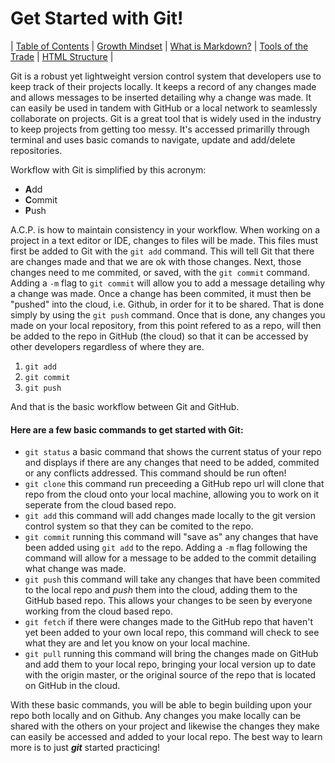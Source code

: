 # Get Started with Git!

| [Table of Contents](https://penjoe.github.io/learning-journal/) | [Growth Mindset](https://penjoe.github.io/learning-journal/growth-mindset) | [What is Markdown?](https://penjoe.github.io/learning-journal/markdown)  |  [Tools of the Trade](https://penjoe.github.io/learning-journal/coders-computer) | [HTML Structure](https://penjoe.github.io/learning-journal/html-structure) |

Git is a robust yet lightweight version control system that developers use to keep track of their projects locally. It keeps a record of any changes made and allows messages to be inserted detailing why a change was made. It can easily be used in tandem with GitHub or a local network to seamlessly collaborate on projects. Git is a great tool that is widely used in the industry to keep projects from getting too messy. It's accessed primarilly through terminal and uses basic comands to navigate, update and add/delete repositories.

Workflow with Git is simplified by this acronym:
+ **A**dd
+ **C**ommit
+ **P**ush

A.C.P. is how to maintain consistency in your workflow. When working on a project in a text editor or IDE, changes to files will be made. This files must first be added to Git with the `git add` command. This will tell Git that there are changes made and that we are ok with those changes. Next, those changes need to me commited, or saved, with the `git commit` command. Adding a `-m` flag to `git commit` will allow you to add a message detailing why a change was made. Once a change has been commited, it must then be "pushed" into the cloud, i.e. Github, in order for it to be shared. That is done simply by using the `git push` command. Once that is done, any changes you made on your local repository, from this point refered to as a repo, will then be added to the repo in GitHub (the cloud) so that it can be accessed by other developers regardless of where they are. 
1. `git add`
2. `git commit`
3. `git push`

And that is the basic workflow between Git and GitHub.

#### Here are a few basic commands to get started with Git:
- `git status` a basic command that shows the current status of your repo and displays if there are any changes that need to be added, commited or any conflicts addressed. This command should be run often!
- `git clone` this command run preceeding a GitHub repo url will clone that repo from the cloud onto your local machine, allowing you to work on it seperate from the cloud based repo.
- `git add` this command will add changes made locally to the git version control system so that they can be comited to the repo.
- `git commit` running this command will "save as" any changes that have been added using `git add` to the repo. Adding a `-m` flag following the command will allow for a message to be added to the commit detailing what change was made.
- `git push` this command will take any changes that have been commited to the local repo and *push* them into the cloud, adding them to the GitHub based repo. This allows your changes to be seen by everyone working from the cloud based repo.
- `git fetch` if there were changes made to the GitHub repo that haven't yet been added to your own local repo, this command will check to see what they are and let you know on your local machine.
- `git pull` running this command will bring the changes made on GitHub and add them to your local repo, bringing your local version up to date with the origin master, or the original source of the repo that is located on GitHub in the cloud.

With these basic commands, you will be able to begin building upon your repo both locally and on Github. Any changes you make locally can be shared with the others on your project and likewise the changes they make can easily be accessed and added to your local repo. The best way to learn more is to just ***git*** started practicing! 
